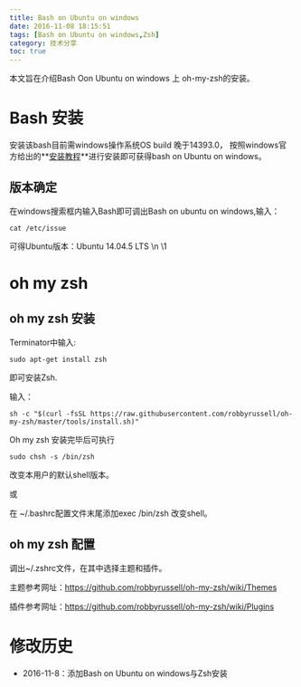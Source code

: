 ```yaml
---
title: Bash on Ubuntu on windows
date: 2016-11-08 18:15:51
tags: [Bash on Ubuntu on windows,Zsh]
category: 技术分享
toc: true
---
```

本文旨在介绍Bash Oon Ubuntu on windows 上 oh-my-zsh的安装。

# Bash 安装

安装该bash目前需windows操作系统OS build 晚于14393.0，
按照windows官方给出的**[安装教程](https://msdn.microsoft.com/en-us/commandline/wsl/install_guide)**进行安装即可获得bash on Ubuntu on windows。

## 版本确定

在windows搜索框内输入Bash即可调出Bash on ubuntu  on windows,输入：
```````````````````````````````
cat /etc/issue
```````````````````````````````
可得Ubuntu版本：Ubuntu 14.04.5 LTS \n \1

# oh my zsh

## oh my zsh 安装

Terminator中输入:
````````````````````````````````````````````````
sudo apt-get install zsh
````````````````````````````````````````````````
即可安装Zsh.

输入：

`````````````````````````````````````````````````````````````````````````
sh -c "$(curl -fsSL https://raw.githubusercontent.com/robbyrussell/oh-my-zsh/master/tools/install.sh)"

`````````````````````````````````````````````````````````````````````````
Oh my zsh 安装完毕后可执行
`````````````````````````````````````````````````````````````````````````
sudo chsh -s /bin/zsh
`````````````````````````````````````````````````````````````````````````
改变本用户的默认shell版本。

或

在 ~/.bashrc配置文件末尾添加exec /bin/zsh 改变shell。

## oh my zsh 配置

调出~/.zshrc文件，在其中选择主题和插件。

主题参考网址：https://github.com/robbyrussell/oh-my-zsh/wiki/Themes

插件参考网址：https://github.com/robbyrussell/oh-my-zsh/wiki/Plugins

# 修改历史

* 2016-11-8：添加Bash on Ubuntu on windows与Zsh安装
